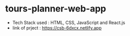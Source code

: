 # tours-planner-web-app
- Tech Stack used : HTML, CSS, JavaScript and React.js
- link of prject : https://csb-6dxcx.netlify.app
